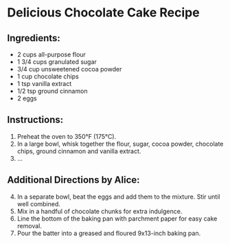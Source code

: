 # Delicious Chocolate Cake Recipe

## Ingredients:
- 2 cups all-purpose flour
- 1 3/4 cups granulated sugar
- 3/4 cup unsweetened cocoa powder
- 1 cup chocolate chips
- 1 tsp vanilla extract
- 1/2 tsp ground cinnamon
- 2 eggs

## Instructions:
1. Preheat the oven to 350°F (175°C).
2. In a large bowl, whisk together the flour, sugar, cocoa powder, chocolate chips, ground cinnamon and vanilla extract.
3. ...

## Additional Directions by Alice:
4. In a separate bowl, beat the eggs and add them to the mixture. Stir until well combined.
5. Mix in a handful of chocolate chunks for extra indulgence.
6. Line the bottom of the baking pan with parchment paper for easy cake removal.
7. Pour the batter into a greased and floured 9x13-inch baking pan.